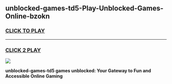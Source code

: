 
## unblocked-games-td5-Play-Unblocked-Games-Online-bzokn
<h3>
<a href="https://premium76.site?title=unblocked-games-td5&ref=24A">CLICK TO PLAY</a></h3>
<hr>

<h3>
<a href="https://premium76.site?title=unblocked-games-td5&ref=24A">CLICK 2 PLAY</a>
  
</h3>

<a href="https://premium76.site?title=unblocked-games-td5&ref=24A"><img src="https://clearcache.store/games.png"></a>


**unblocked-games-td5 games unblocked: Your Gateway to Fun and Accessible Online Gaming**
